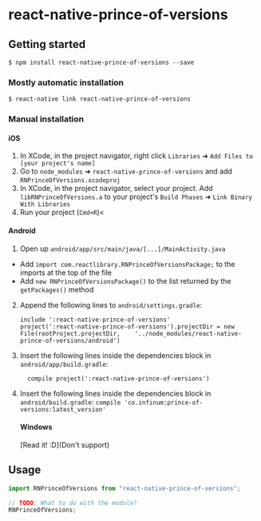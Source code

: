 # react-native-prince-of-versions

## Getting started

`$ npm install react-native-prince-of-versions --save`

### Mostly automatic installation

`$ react-native link react-native-prince-of-versions`

### Manual installation

#### iOS

1. In XCode, in the project navigator, right click `Libraries` ➜ `Add Files to [your project's name]`
2. Go to `node_modules` ➜ `react-native-prince-of-versions` and add `RNPrinceOfVersions.xcodeproj`
3. In XCode, in the project navigator, select your project. Add `libRNPrinceOfVersions.a` to your project's `Build Phases` ➜ `Link Binary With Libraries`
4. Run your project (`Cmd+R`)<

#### Android

1. Open up `android/app/src/main/java/[...]/MainActivity.java`

* Add `import com.reactlibrary.RNPrinceOfVersionsPackage;` to the imports at the top of the file
* Add `new RNPrinceOfVersionsPackage()` to the list returned by the `getPackages()` method

2. Append the following lines to `android/settings.gradle`:
   ```
   include ':react-native-prince-of-versions'
   project(':react-native-prince-of-versions').projectDir = new File(rootProject.projectDir, 	'../node_modules/react-native-prince-of-versions/android')
   ```
3. Insert the following lines inside the dependencies block in `android/app/build.gradle`:
   ```
     compile project(':react-native-prince-of-versions')
   ```
4. Insert the following lines inside the dependencies block in
`android/build.gradle`:
   `compile 'co.infinum:prince-of-versions:latest_version'`
   #### Windows
   [Read it! :D](Don't support)

## Usage

```javascript
import RNPrinceOfVersions from "react-native-prince-of-versions";

// TODO: What to do with the module?
RNPrinceOfVersions;
```
